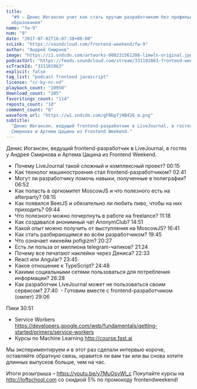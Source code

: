 ```yaml
---
title:
  "#9 – Денис Иогансен учит как стать крутым разработчиком без профильного
  образования"
name: "fw-9"
num: "9"
date: "2017-07-02T16:07:38+00:00"
scLink: "https://soundcloud.com/frontend-weekend/fw-9"
author: "Андрей Смирнов"
image: "https://i1.sndcdn.com/artworks-000231561206-limwln-original.jpg"
podcastUrl: "https://feeds.soundcloud.com/stream/331102863-frontend-weekend-fw-9.m4a"
scTrackId: "331102863"
explicit: false
tag_list: "podcast frontend javascript"
license: "cc-by-nc-nd"
playback_count: "10950"
download_count: "205"
favoritings_count: "114"
reposts_count: "10"
comment_count: "6"
waveform_url: "https://w1.sndcdn.com/gFNbpTjNB426_m.png"
subtitle:
  "Денис Иогансен, ведущий frontend-разработчик в LiveJournal, в гостях у Андрея
  Смирнова и Артема Цацина из Frontend Weekend."
---
```


Денис Иогансен, ведущий frontend-разработчик в LiveJournal, в гостях у Андрея
Смирнова и Артема Цацина из Frontend Weekend.

- Почему LiveJournal такой сложный и комплексный проект?
  <timecode sec="15">00:15</timecode>
- Как технолог машиностроения стал frontend-разработчиком?
  <timecode sec="161">02:41</timecode>
- Могут ли разработчику помочь навыки, полученные в полиграфии?
  <timecode sec="412">06:52</timecode>
- Как попасть в оргкомитет MoscowJS и что полезного есть на afterparty?
  <timecode sec="495">08:15</timecode>
- Как появился BeerJS и обязательно ли любить пиво, чтобы на них приходить?
  <timecode sec="584">09:44</timecode>
- Что полезного можно почерпнуть в работе на freelance?
  <timecode sec="678">11:18</timecode>
- Как создавался анонимный чат AnonymClub? <timecode sec="891">14:51</timecode>
- Какой опыт можно получить от выступления на MoscowJS?
  <timecode sec="1001">16:41</timecode>
- Как стать разбирающимся во всём разработчиком?
  <timecode sec="1185">19:45</timecode>
- Что означает никнейм pofigizm? <timecode sec="1227">20:27</timecode>
- Есть ли польза от миллиона telegram-чатиков?
  <timecode sec="1284">21:24</timecode>
- Почему все печатают наклейки через Дениса?
  <timecode sec="1353">22:33</timecode>
- React или Angular? <timecode sec="1425">23:45</timecode>
- Какое отношение к TypeScript? <timecode sec="1488">24:48</timecode>
- Какими социальными сетями пользоваться для потребления информации?
  <timecode sec="1588">26:28</timecode>
- Как разработчик LiveJournal может не пользоваться своим сервисом?
  <timecode sec="1660">27:40</timecode>  \- Готовим вместе с
  frontend-разработчиком (омлет) <timecode sec="1746">29:06</timecode>

Пики <timecode sec="1851">30:51</timecode>

- Service Workers
  <https://developers.google.com/web/fundamentals/getting-started/primers/service-workers>
- Курсы по Machine Learning <http://course.fast.ai>

Мы экспериментируем и в этот раз сделали интервью короче, оставляйте обратную
связь, нравится ли вам так или вы снова хотите длинных выпусков больше, чем на
час.

Итоги розыгрыша – <https://youtu.be/y7MuOsyWl_c> Покупайте курсы на
<http://loftschool.com> со скидкой 5% по промокоду frontendweekend!
